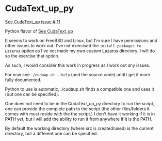 # CudaText_up_py

[See CudaText_up issue # 11](https://github.com/Alexey-T/CudaText_up/issues/11)

Python flavor of [See CudaText_up](https://github.com/Alexey-T/CudaText_up)

It seems to work on FreeBSD and Linux, but I'm sure I have permissions and other issues to work out.
I've not exercised the ```install packages to Lazarus``` option as I've not made my own custom Lazarus directory.
I will do so the exercise that option.

As such, I would consider this work in progress as I work out any issues.

For now see ```./cudaup.sh --help``` (and the source code) until I get it more fully documented.

Python to use is automatic, ./cudaup.sh finds a compatible one and uses it (but one can be specified).

One does not need to be in the CudaText_up_py directory to run the script, one can provide the complete path to the script (the other files/folders it comes with must reside with the the script.) I don't have it working if it is in PATH yet, but I will add the ability to run it from anywhere if it is the PATH.

By default the working directory (where src is created/used) is the current directory, but a different one can be specified.
